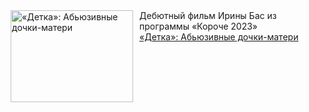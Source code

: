 <!--2025-02-16 10:15:01-->
<div class="yb">
  <div class="rss smaller1 kino_kino"><a href="https://www.kino-teatr.ru/kino/art/tv/6942/" title="«Детка»: Абьюзивные дочки-матери"><img src="https://www.kino-teatr.ru/art/2/4/6942/poster.jpg" width="196" height="147" align="left" hspace="5" style="margin: 0px 10px 0px 5px" alt="«Детка»: Абьюзивные дочки-матери"/></a>Дебютный фильм Ирины Бас из программы «Короче 2023» <br><a class="light" href="https://www.kino-teatr.ru/kino/art/tv/6942/">«Детка»: Абьюзивные дочки-матери</a></div>
</div>
